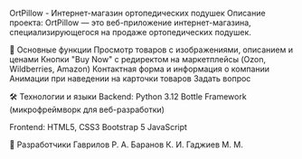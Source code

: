OrtPillow - Интернет-магазин ортопедических подушек
Описание проекта:
OrtPillow — это веб-приложение интернет-магазина, специализирующегося на продаже ортопедических подушек.

🚀 Основные функции
Просмотр товаров с изображениями, описанием и ценами
Кнопки "Buy Now" с редиректом на маркетплейсы (Ozon, Wildberries, Amazon)
Контактная форма и информация о компании
Анимации при наведении на карточки товаров
Задать вопрос

🛠 Технологии и языки
Backend:
Python 3.12
Bottle Framework (микрофреймворк для веб-разработки)

Frontend:
HTML5, CSS3
Bootstrap 5
JavaScript

👥 Разработчики
Гаврилов Р. А.
Баранов К. И.
Гаджиев М. М.
